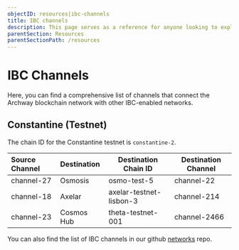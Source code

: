 ```yaml
---
objectID: resources|ibc-channels
title: IBC channels
description: This page serves as a reference for anyone looking to explore the various IBC channels that connect the Archway network to other networks.
parentSection: Resources
parentSectionPath: /resources
---
```


# IBC Channels

Here, you can find a comprehensive list of channels that connect the Archway blockchain network with other IBC-enabled networks.

## Constantine (Testnet)

The chain ID for the Constantine testnet is `constantine-2`.

| **Source Channel** | **Destination** | **Destination Chain ID**     | **Destination Channel** |
| :----------------- |:----------------|------------------------------|-------------------------|
| channel-27         | Osmosis         | osmo-test-5                  | channel-22               |
| channel-18         | Axelar          | axelar-testnet-lisbon-3      | channel-214             |
| channel-23         | Cosmos Hub      | theta-testnet-001            | channel-2466            |

You can also find the list of IBC channels in our github <a href="https://github.com/archway-network/networks/tree/main/_IBC" target="_blank" >networks</a> repo.